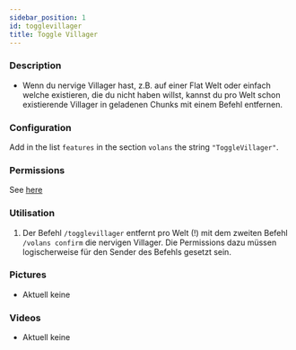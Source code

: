 ```yaml
---
sidebar_position: 1
id: togglevillager
title: Toggle Villager
---
```

### Description
* Wenn du nervige Villager hast, z.B. auf einer Flat Welt oder einfach welche existieren, die du nicht haben willst, kannst du pro Welt schon existierende Villager in geladenen Chunks mit einem Befehl entfernen.
### Configuration
Add in the list `features` in the section `volans` the string `"ToggleVillager"`.
### Permissions
See [here](/docs/Permissions/#toggle-villager)
### Utilisation
1. Der Befehl `/togglevillager` entfernt pro Welt (!) mit dem zweiten Befehl `/volans confirm` die nervigen Villager. Die Permissions dazu müssen logischerweise für den Sender des Befehls gesetzt sein. 
### Pictures
- Aktuell keine
### Videos
- Aktuell keine